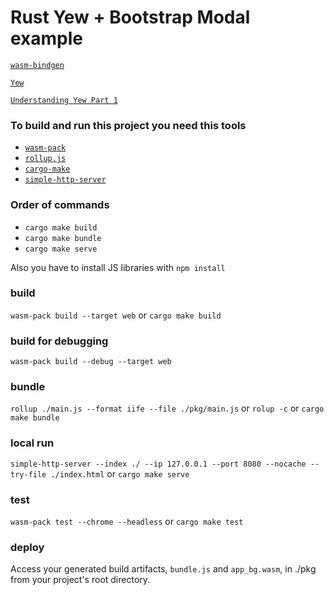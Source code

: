 # Rust Yew + Bootstrap Modal example

[`wasm-bindgen`](https://rustwasm.github.io/docs/wasm-bindgen/introduction.html)

[`Yew`](https://yew.rs)

[`Understanding Yew Part 1`](https://dev.to/rusty_sys_dev/understanding-yew-part-1-3cfn)

### To build and run this project you need this tools

-   [`wasm-pack`](https://github.com/rustwasm/wasm-pack)
-   [`rollup.js`](https://www.rollupjs.org/guide/en/)
-   [`cargo-make`](https://github.com/sagiegurari/cargo-make)
-   [`simple-http-server`](https://github.com/TheWaWaR/simple-http-server)

### Order of commands

-   `cargo make build`
-   `cargo make bundle`
-   `cargo make serve`

Also you have to install JS libraries with `npm install`

### build

`wasm-pack build --target web` or `cargo make build`

### build for debugging

`wasm-pack build --debug --target web`

### bundle

`rollup ./main.js --format iife --file ./pkg/main.js` or `rolup -c` or `cargo make bundle`

### local run

`simple-http-server --index ./ --ip 127.0.0.1 --port 8080 --nocache --try-file ./index.html` or `cargo make serve`

### test

`wasm-pack test --chrome --headless` or `cargo make test`

### deploy

Access your generated build artifacts, `bundle.js` and `app_bg.wasm`, in ./pkg from your project's root directory.
